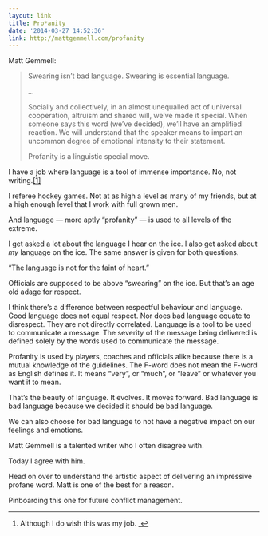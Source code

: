 ```yaml
---
layout: link
title: Pro*anity
date: '2014-03-27 14:52:36'
link: http://mattgemmell.com/profanity
---
```


<p>Matt Gemmell:</p>

<blockquote>
  <p>Swearing isn’t bad language. Swearing is essential language.</p>
  
  <p><em>...</em></p>
  
  <p>Socially and collectively, in an almost unequalled act of universal cooperation, altruism and shared will, we’ve made it special. When someone says this word (we’ve decided), we’ll have an amplified reaction. We will understand that the speaker means to impart an uncommon degree of emotional intensity to their statement.</p>
  
 <p>Profanity is a linguistic special move.</p>
</blockquote>

<p>I have a job where language is a tool of immense importance. No, not writing.<a href="#fn:1" id="fnref:1" title="see footnote" class="footnote">[1]</a></p>

<p>I referee hockey games. Not at as high a level as many of my friends, but at a high enough level that I work with full grown men. </p>

<p>And language — more aptly &#8220;profanity&#8221; — is used to all levels of the extreme. </p>

<p>I get asked a lot about the language I hear on the ice. I also get asked about <em>my</em> language on the ice. The same answer is given for both questions. </p>

<p>&#8220;The language is not for the faint of heart.&#8221;</p>

<p>Officials are supposed to be above &#8220;swearing&#8221; on the ice. But that&#8217;s an age old adage for respect. </p>

<p>I think there&#8217;s a difference between respectful behaviour and language. Good language does not equal respect. Nor does bad language equate to disrespect. They are not directly correlated. Language is a tool to be used to communicate a message. The severity of the message being delivered is defined solely by the words used to communicate the message. </p>

<p>Profanity is used by players, coaches and officials alike because there is a mutual knowledge of the guidelines. The F-word does not mean the F-word as English defines it. It means &#8220;very&#8221;, or &#8220;much&#8221;, or &#8220;leave&#8221; or whatever you want it to mean. </p>

<p>That&#8217;s the beauty of language. It evolves. It moves forward. Bad language is bad language because we decided it should be bad language. </p>

<p>We can also choose for bad language to not have a negative impact on our feelings and emotions. </p>

<p>Matt Gemmell is a talented writer who I often disagree with. </p>

<p>Today I agree with him. </p>

<p>Head on over to understand the artistic aspect of delivering an impressive profane word. Matt is one of the best for a reason. </p>

<p>Pinboarding this one for future conflict management. </p>

<div class="footnotes">
<hr />
<ol>

<li id="fn:1">
<p>Although I do wish this was my job.  <a href="#fnref:1" title="return to article" class="reversefootnote">&#160;&#8617;</a></p>
</li>

</ol>
</div>